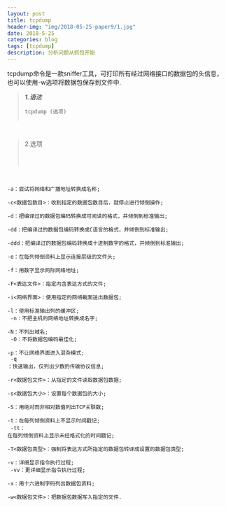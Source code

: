 ```yaml
---
layout: post
title: tcpdump
header-img: "img/2018-05-25-paper9/1.jpg"
date: 2018-5-25
categories: blog
tags: [tcpdump]
description: 分析问题从抓包开始
---
```


tcpdump命令是一款sniffer工具，可打印所有经过网络接口的数据包的头信息，也可以使用-w选项将数据包保存到文件中.
><p><font style="font-weight:bold;font-style:Oblique;">1.语法</font></p>
><pre><code>tcpdump (选项)
</code></pre>

><p>2.选项</p>
><pre><code>
-a：尝试将网络和广播地址转换成名称;<br>
-c<数据包数目>：收到指定的数据包数目后，就停止进行倾倒操作;<br>
-d：把编译过的数据包编码转换成可阅读的格式，并倾倒到标准输出;<br>
-dd：把编译过的数据包编码转换成C语言的格式，并倾倒到标准输出;<br>
-ddd：把编译过的数据包编码转换成十进制数字的格式，并倾倒到标准输出;<br>
-e：在每列倾倒资料上显示连接层级的文件头;<br>
-f：用数字显示网际网络地址;<br>
-F<表达文件>：指定内含表达方式的文件;<br>
-i<网络界面>：使用指定的网络截面送出数据包;<br>
-l：使用标准输出列的缓冲区;<br>
-n：不把主机的网络地址转换成名字;<br>
-N：不列出域名;<br>
-O：不将数据包编码最佳化;<br>
-p：不让网络界面进入混杂模式;<br>
-q ：快速输出，仅列出少数的传输协议信息;<br>
-r<数据包文件>：从指定的文件读取数据包数据;<br>
-s<数据包大小>：设置每个数据包的大小;<br>
-S：用绝对而非相对数值列出TCP关联数;<br>
-t：在每列倾倒资料上不显示时间戳记;<br>
-tt： 在每列倾倒资料上显示未经格式化的时间戳记;<br>
-T<数据包类型>：强制将表达方式所指定的数据包转译成设置的数据包类型;<br>
-v：详细显示指令执行过程;<br>
-vv：更详细显示指令执行过程;<br>
-x：用十六进制字码列出数据包资料;<br>
-w<数据包文件>：把数据包数据写入指定的文件.<br>
</code></pre>